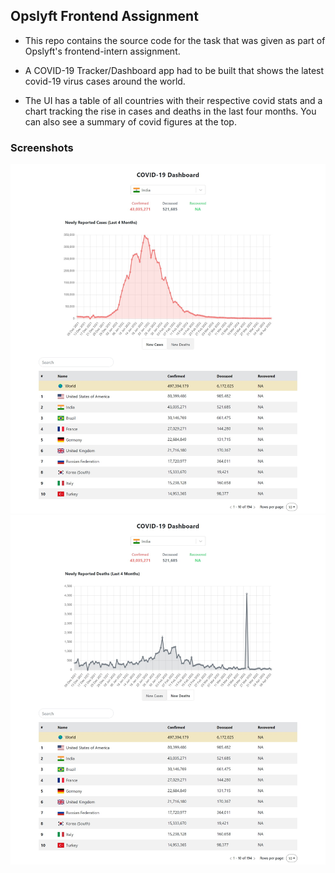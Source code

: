 ## Opslyft Frontend Assignment

- This repo contains the source code for the task that was given as part of Opslyft's frontend-intern assignment.

- A COVID-19 Tracker/Dashboard app had to be built that shows the latest covid-19 virus cases around the world.

- The UI has a table of all countries with their respective covid stats and a chart tracking the rise in cases and deaths in the last four months. You can also see a summary of covid figures at the top.


### Screenshots

<img src="src/assets/screenshot-1.jpeg"/>
<br/> 
<img src="src/assets/screenshot-2.jpeg"/>
<br/>


